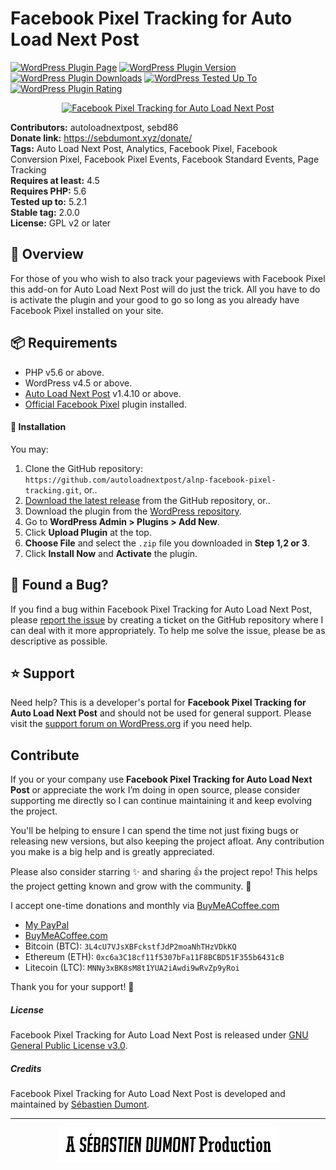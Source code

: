 # Facebook Pixel Tracking for Auto Load Next Post

[![WordPress Plugin Page](https://img.shields.io/badge/WordPress-%E2%86%92-lightgrey.svg?style=flat-square)](https://wordpress.org/plugins/alnp-facebook-pixel-tracking/)
[![WordPress Plugin Version](https://img.shields.io/wordpress/plugin/v/alnp-facebook-pixel-tracking.svg?style=flat)](https://wordpress.org/plugins/alnp-facebook-pixel-tracking/)
[![WordPress Plugin Downloads](https://img.shields.io/wordpress/plugin/dt/alnp-facebook-pixel-tracking.svg?style=flat)](https://wordpress.org/plugins/alnp-facebook-pixel-tracking/)
[![WordPress Tested Up To](https://img.shields.io/wordpress/v/alnp-facebook-pixel-tracking.svg?style=flat)](https://wordpress.org/plugins/alnp-facebook-pixel-tracking/)
[![WordPress Plugin Rating](https://img.shields.io/wordpress/plugin/r/alnp-facebook-pixel-tracking.svg?style=flat-square)](https://wordpress.org/support/view/plugin-reviews/alnp-facebook-pixel-tracking?filter=5)

<p align="center">
    <a href="https://wordpress.org/plugins/alnp-facebook-pixel-tracking/" target="_blank"><img src="https://ps.w.org/alnp-facebook-pixel-tracking/assets/banner-772x250.png" alt="Facebook Pixel Tracking for Auto Load Next Post"></a>
</p>

**Contributors:** autoloadnextpost, sebd86  
**Donate link:** https://sebdumont.xyz/donate/  
**Tags:** Auto Load Next Post, Analytics, Facebook Pixel, Facebook Conversion Pixel, Facebook Pixel Events, Facebook Standard Events, Page Tracking  
**Requires at least:** 4.5  
**Requires PHP:** 5.6  
**Tested up to:** 5.2.1  
**Stable tag:** 2.0.0  
**License:** GPL v2 or later  

## 🔔 Overview

For those of you who wish to also track your pageviews with Facebook Pixel this add-on for Auto Load Next Post will do just the trick. All you have to do is activate the plugin and your good to go so long as you already have Facebook Pixel installed on your site.

## 📦 Requirements

* PHP v5.6 or above.
* WordPress v4.5 or above.
* [Auto Load Next Post](https://wordpress.org/plugins/auto-load-next-post/) v1.4.10 or above.
* [Official Facebook Pixel](https://wordpress.org/plugins/official-facebook-pixel/) plugin installed.

#### 💽 Installation

You may:

1. Clone the GitHub repository: `https://github.com/autoloadnextpost/alnp-facebook-pixel-tracking.git`, or..
2. [Download the latest release](https://github.com/autoloadnextpost/alnp-facebook-pixel-tracking/releases) from the GitHub repository, or..
3. Download the plugin from the [WordPress repository](https://wordpress.org/plugins/alnp-facebook-pixel-tracking/).
4. Go to **WordPress Admin > Plugins > Add New**.
5. Click **Upload Plugin** at the top.
6. **Choose File** and select the `.zip` file you downloaded in **Step 1,2 or 3**.
7. Click **Install Now** and **Activate** the plugin.

## 🐛 Found a Bug?

If you find a bug within Facebook Pixel Tracking for Auto Load Next Post, please [report the issue](https://github.com/autoloadnextpost/alnp-facebook-pixel-tracking/issues?state=open) by creating a ticket on the GitHub repository where I can deal with it more appropriately. To help me solve the issue, please be as descriptive as possible.

## ⭐ Support

Need help? This is a developer's portal for **Facebook Pixel Tracking for Auto Load Next Post** and should not be used for general support. Please visit the [support forum on WordPress.org](https://wordpress.org/support/plugin/alnp-facebook-pixel-tracking/) if you need help.

## Contribute

If you or your company use **Facebook Pixel Tracking for Auto Load Next Post** or appreciate the work I’m doing in open source, please consider supporting me directly so I can continue maintaining it and keep evolving the project.

You'll be helping to ensure I can spend the time not just fixing bugs or releasing new versions, but also keeping the project afloat. Any contribution you make is a big help and is greatly appreciated.

Please also consider starring ✨ and sharing 👍 the project repo! This helps the project getting known and grow with the community. 🙏

I accept one-time donations and monthly via [BuyMeACoffee.com](https://www.buymeacoffee.com/sebastien)

* [My PayPal](https://www.paypal.me/codebreaker)
* [BuyMeACoffee.com](https://www.buymeacoffee.com/sebastien)
* Bitcoin (BTC): `3L4cU7VJsXBFckstfJdP2moaNhTHzVDkKQ`
* Ethereum (ETH): `0xc6a3C18cf11f5307bFa11F8BCBD51F355b6431cB`
* Litecoin (LTC): `MNNy3xBK8sM8t1YUA2iAwdi9wRvZp9yRoi`

Thank you for your support! 🙌

##### License

Facebook Pixel Tracking for Auto Load Next Post is released under [GNU General Public License v3.0](http://www.gnu.org/licenses/gpl-3.0.html).

##### Credits

Facebook Pixel Tracking for Auto Load Next Post is developed and maintained by [Sébastien Dumont](https://sebastiendumont.com/about/).

---

<p align="center">
	<img src="https://raw.githubusercontent.com/seb86/my-open-source-readme-template/master/a-sebastien-dumont-production.png" width="353">
</p>